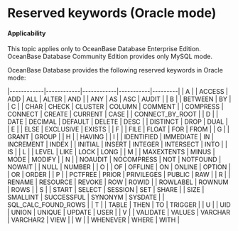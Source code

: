 # Reserved keywords (Oracle mode)

<main id="notice" type="">
    <h4>Applicability</h4>
    <p>This topic applies only to OceanBase Database Enterprise Edition. OceanBase Database Community Edition provides only MySQL mode. </p>
  </main>

OceanBase Database provides the following reserved keywords in Oracle mode:

|------------|------------|------------|-----------|---------|
| A |
| ACCESS | ADD | ALL | ALTER | AND |
| ANY | AS | ASC | AUDIT |
| B |
| BETWEEN | BY |
| C |
| CHAR | CHECK | CLUSTER | COLUMN | COMMENT |
| COMPRESS | CONNECT | CREATE | CURRENT | CASE |
| CONNECT_BY_ROOT |
| D |
| DATE | DECIMAL | DEFAULT | DELETE | DESC |
| DISTINCT | DROP | DUAL |
| E |
| ELSE | EXCLUSIVE | EXISTS |
| F |
| FILE | FLOAT | FOR | FROM |
| G |
| GRANT | GROUP |
| H |
| HAVING |
| I |
| IDENTIFIED | IMMEDIATE | IN | INCREMENT | INDEX |
| INITIAL | INSERT | INTEGER | INTERSECT | INTO |
| IS |
| L |
| LEVEL | LIKE | LOCK | LONG |
| M |
| MAXEXTENTS | MINUS | MODE | MODIFY |
| N |
| NOAUDIT | NOCOMPRESS | NOT | NOTFOUND | NOWAIT |
| NULL | NUMBER |
| O |
| OF | OFFLINE | ON | ONLINE | OPTION |
| OR | ORDER |
| P |
| PCTFREE | PRIOR | PRIVILEGES | PUBLIC | RAW |
| R |
| RENAME | RESOURCE | REVOKE | ROW | ROWID |
| ROWLABEL | ROWNUM | ROWS |
| S |
| START | SELECT | SESSION | SET | SHARE |
| SIZE | SMALLINT | SUCCESSFUL | SYNONYM | SYSDATE |
| SQL_CALC_FOUND_ROWS |
| T |
| TABLE | THEN | TO | TRIGGER |
| U |
| UID | UNION | UNIQUE | UPDATE | USER |
| V |
| VALIDATE | VALUES | VARCHAR | VARCHAR2 | VIEW |
| W |
| WHENEVER | WHERE | WITH |
